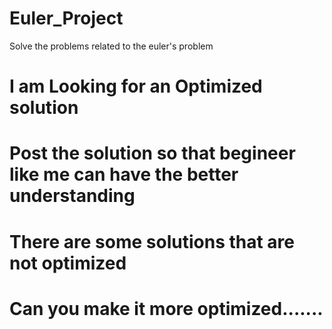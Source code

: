 # Euler_Project
Solve the problems related to the euler's problem

# I am Looking for an Optimized solution 
# Post the solution so that begineer like me can have the better understanding
# There are some solutions that are not optimized 
   # Can you make it more optimized.......
